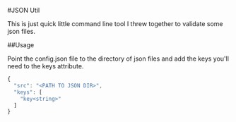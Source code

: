 #JSON Util

This is just quick little command line tool I threw together to validate some json files.

##Usage

Point the config.json file to the directory of json files and add the keys you'll need to the keys attribute.

```javascript
{
  "src": "<PATH TO JSON DIR>",
  "keys": [
    "key<string>"
  ]
}
```